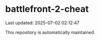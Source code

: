 # battlefront-2-cheat

Last updated: 2025-07-02 02:12:47

This repository is automatically maintained.
